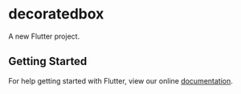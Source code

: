 # decoratedbox

A new Flutter project.

## Getting Started

For help getting started with Flutter, view our online
[documentation](https://flutter.io/).

